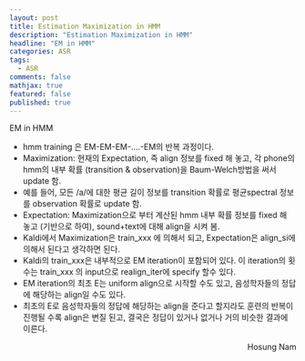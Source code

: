 ```yaml
---
layout: post
title: Estimation Maximization in HMM
description: "Estimation Maximization in HMM"
headline: "EM in HMM"
categories: ASR
tags: 
  - ASR
comments: false
mathjax: true
featured: false
published: true
---
```

  
EM in HMM

- hmm training 은 EM-EM-EM-….-EM의 반복 과정이다.
- Maximization: 현재의 Expectation, 즉 align 정보를 fixed 해 놓고, 각 phone의 hmm의 내부 확률 (transition & observation)을 Baum-Welch방법을 써서 update 함. 
- 예를 들어, 모든 /a/에 대한 평균 길이 정보를 transition 확률로 평균spectral 정보를 observation 확률로 update 함.
- Expectation: Maximization으로 부터 계산된 hmm 내부 확률 정보를 fixed 해 놓고 (기반으로 하여), sound+text에 대해 align을 시켜 봄.
- Kaldi에서 Maximization은 train\_xxx 에 의해서 되고, Expectation은 align\_si에 의해서 된다고 생각하면 된다.
- Kaldi의 train\_xxx은 내부적으로 EM iteration이 포함되어 있다. 이 iteration의 횟수는 train\_xxx 의 input으로 realign_iter에 specify 할수 있다. 
- EM iteration의 최초 E는 uniform align으로 시작할 수도 있고, 음성학자들의 정답에 해당하는 align일 수도 있다.
- 최초의 E로 음성학자들의 정답에 해당하는 align을 준다고 할지라도 훈련의 반복이 진행될 수록 align은 변질 된고, 결국은 정답이 있거나 없거나 거의 비슷한 결과에 이른다.

<p align="right"> Hosung Nam <p>
